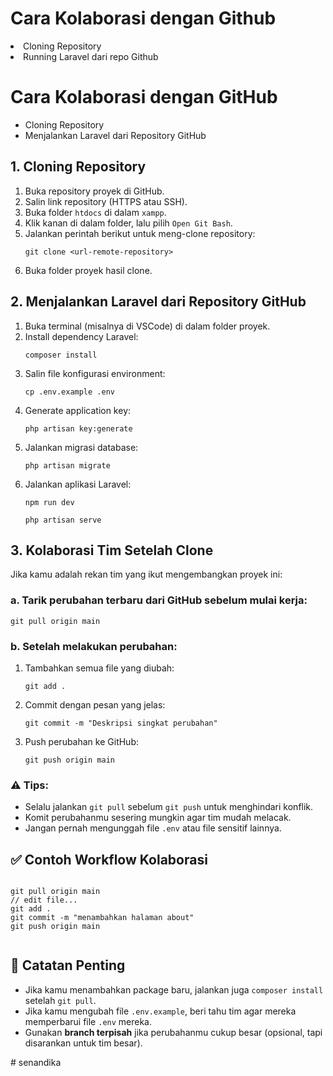 <h1>Cara Kolaborasi dengan Github</h1>
<li>Cloning Repository</li>
<li>Running Laravel dari repo Github</li>
  <h1>Cara Kolaborasi dengan GitHub</h1>
  <ul>
    <li>Cloning Repository</li>
    <li>Menjalankan Laravel dari Repository GitHub</li>
  </ul>

  <h2>1. Cloning Repository</h2>
  <ol>
    <li>Buka repository proyek di GitHub.</li>
    <li>Salin link repository (HTTPS atau SSH).</li>
    <li>Buka folder <code>htdocs</code> di dalam <code>xampp</code>.</li>
    <li>Klik kanan di dalam folder, lalu pilih <code>Open Git Bash</code>.</li>
    <li>Jalankan perintah berikut untuk meng-clone repository:</li>
    <pre><code>git clone &lt;url-remote-repository&gt;</code></pre>
    <li>Buka folder proyek hasil clone.</li>
  </ol>

  <h2>2. Menjalankan Laravel dari Repository GitHub</h2>
  <ol>
    <li>Buka terminal (misalnya di VSCode) di dalam folder proyek.</li>
    <li>Install dependency Laravel:</li>
    <pre><code>composer install</code></pre>
    <li>Salin file konfigurasi environment:</li>
    <pre><code>cp .env.example .env</code></pre>
    <li>Generate application key:</li>
    <pre><code>php artisan key:generate</code></pre>
    <li>Jalankan migrasi database:</li>
    <pre><code>php artisan migrate</code></pre>
    <li>Jalankan aplikasi Laravel:</li>
    <pre><code>npm run dev</code></pre>
    <pre><code>php artisan serve</code></pre>
  </ol>

  <h2>3. Kolaborasi Tim Setelah Clone</h2>
  <p>Jika kamu adalah rekan tim yang ikut mengembangkan proyek ini:</p>

  <h3>a. Tarik perubahan terbaru dari GitHub sebelum mulai kerja:</h3>
  <pre><code>git pull origin main</code></pre>

  <h3>b. Setelah melakukan perubahan:</h3>
  <ol>
    <li>Tambahkan semua file yang diubah:
      <pre><code>git add .</code></pre>
    </li>
    <li>Commit dengan pesan yang jelas:
      <pre><code>git commit -m "Deskripsi singkat perubahan"</code></pre>
    </li>
    <li>Push perubahan ke GitHub:
      <pre><code>git push origin main</code></pre>
    </li>
  </ol>

  <h3>⚠️ Tips:</h3>
  <ul>
    <li>Selalu jalankan <code>git pull</code> sebelum <code>git push</code> untuk menghindari konflik.</li>
    <li>Komit perubahanmu sesering mungkin agar tim mudah melacak.</li>
    <li>Jangan pernah mengunggah file <code>.env</code> atau file sensitif lainnya.</li>
  </ul>

  <h2>✅ Contoh Workflow Kolaborasi</h2>
  <pre><code>
git pull origin main
// edit file...
git add .
git commit -m "menambahkan halaman about"
git push origin main
  </code></pre>

  <h2>📄 Catatan Penting</h2>
  <ul>
    <li>Jika kamu menambahkan package baru, jalankan juga <code>composer install</code> setelah <code>git pull</code>.</li>
    <li>Jika kamu mengubah file <code>.env.example</code>, beri tahu tim agar mereka memperbarui file <code>.env</code> mereka.</li>
    <li>Gunakan <strong>branch terpisah</strong> jika perubahanmu cukup besar (opsional, tapi disarankan untuk tim besar).</li>
  </ul>
  
#   s e n a n d i k a 
 
 
